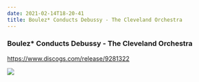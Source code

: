 ```yaml
---
date: 2021-02-14T18-20-41
title: Boulez* Conducts Debussy - The Cleveland Orchestra
---
```

### Boulez* Conducts Debussy - The Cleveland Orchestra
https://www.discogs.com/release/9281322

![](dayone-moment://0598644EA165410385CE516C65C44254)
